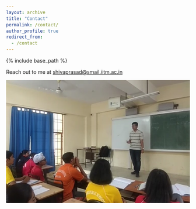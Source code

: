 ```yaml
---
layout: archive
title: "Contact"
permalink: /contact/
author_profile: true
redirect_from:
  - /contact
---
```

{% include base_path %}

Reach out to me at [shivaprasad@smail.iitm.ac.in](mailto:shivaprasad@smail.iitm.ac.in "Send me an email!")


<img src='..\images\Aps1.jpg'>
